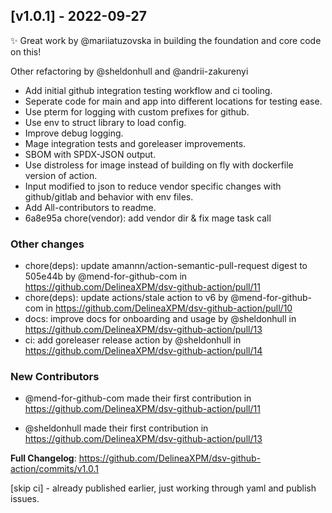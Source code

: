 ## [v1.0.1] - 2022-09-27

✨ Great work by @mariiatuzovska in building the foundation and core code on this!

Other refactoring by @sheldonhull and @andrii-zakurenyi

- Add initial github integration testing workflow and ci tooling.
- Seperate code for main and app into different locations for testing ease.
- Use pterm for logging with custom prefixes for github.
- Use env to struct library to load config.
- Improve debug logging.
- Mage integration tests and goreleaser improvements.
- SBOM with SPDX-JSON output.
- Use distroless for image instead of building on fly with dockerfile version of action.
- Input modified to json to reduce vendor specific changes with github/gitlab and behavior with env files.
- Add All-contributors to readme.
- 6a8e95a chore(vendor): add vendor dir & fix mage task call

### Other changes

- chore(deps): update amannn/action-semantic-pull-request digest to 505e44b by @mend-for-github-com in <https://github.com/DelineaXPM/dsv-github-action/pull/11>
- chore(deps): update actions/stale action to v6 by @mend-for-github-com in <https://github.com/DelineaXPM/dsv-github-action/pull/10>
- docs: improve docs for onboarding and usage by @sheldonhull in <https://github.com/DelineaXPM/dsv-github-action/pull/13>
- ci: add goreleaser release action by @sheldonhull in <https://github.com/DelineaXPM/dsv-github-action/pull/14>

### New Contributors

- @mend-for-github-com made their first contribution in <https://github.com/DelineaXPM/dsv-github-action/pull/11>

- @sheldonhull made their first contribution in <https://github.com/DelineaXPM/dsv-github-action/pull/13>

**Full Changelog**: <https://github.com/DelineaXPM/dsv-github-action/commits/v1.0.1>

[skip ci] - already published earlier, just working through yaml and publish issues.
